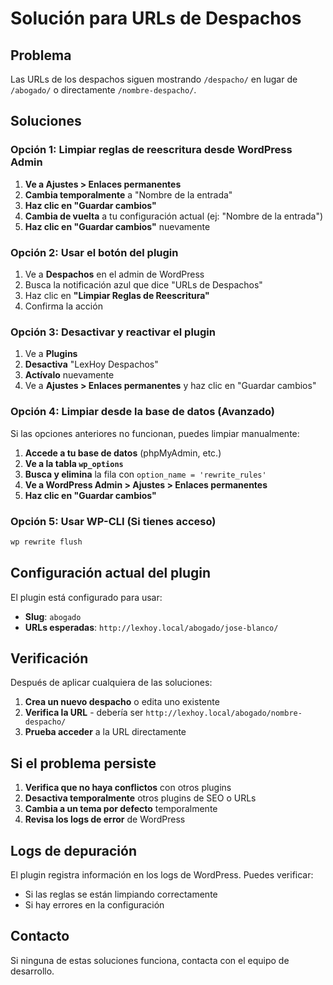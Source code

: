 # Solución para URLs de Despachos

## Problema

Las URLs de los despachos siguen mostrando `/despacho/` en lugar de `/abogado/` o directamente `/nombre-despacho/`.

## Soluciones

### Opción 1: Limpiar reglas de reescritura desde WordPress Admin

1. **Ve a Ajustes > Enlaces permanentes**
2. **Cambia temporalmente** a "Nombre de la entrada"
3. **Haz clic en "Guardar cambios"**
4. **Cambia de vuelta** a tu configuración actual (ej: "Nombre de la entrada")
5. **Haz clic en "Guardar cambios"** nuevamente

### Opción 2: Usar el botón del plugin

1. Ve a **Despachos** en el admin de WordPress
2. Busca la notificación azul que dice "URLs de Despachos"
3. Haz clic en **"Limpiar Reglas de Reescritura"**
4. Confirma la acción

### Opción 3: Desactivar y reactivar el plugin

1. Ve a **Plugins**
2. **Desactiva** "LexHoy Despachos"
3. **Actívalo** nuevamente
4. Ve a **Ajustes > Enlaces permanentes** y haz clic en "Guardar cambios"

### Opción 4: Limpiar desde la base de datos (Avanzado)

Si las opciones anteriores no funcionan, puedes limpiar manualmente:

1. **Accede a tu base de datos** (phpMyAdmin, etc.)
2. **Ve a la tabla `wp_options`**
3. **Busca y elimina** la fila con `option_name = 'rewrite_rules'`
4. **Ve a WordPress Admin > Ajustes > Enlaces permanentes**
5. **Haz clic en "Guardar cambios"**

### Opción 5: Usar WP-CLI (Si tienes acceso)

```bash
wp rewrite flush
```

## Configuración actual del plugin

El plugin está configurado para usar:

- **Slug**: `abogado`
- **URLs esperadas**: `http://lexhoy.local/abogado/jose-blanco/`

## Verificación

Después de aplicar cualquiera de las soluciones:

1. **Crea un nuevo despacho** o edita uno existente
2. **Verifica la URL** - debería ser `http://lexhoy.local/abogado/nombre-despacho/`
3. **Prueba acceder** a la URL directamente

## Si el problema persiste

1. **Verifica que no haya conflictos** con otros plugins
2. **Desactiva temporalmente** otros plugins de SEO o URLs
3. **Cambia a un tema por defecto** temporalmente
4. **Revisa los logs de error** de WordPress

## Logs de depuración

El plugin registra información en los logs de WordPress. Puedes verificar:

- Si las reglas se están limpiando correctamente
- Si hay errores en la configuración

## Contacto

Si ninguna de estas soluciones funciona, contacta con el equipo de desarrollo.

